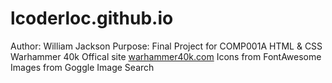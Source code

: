 # lcoderloc.github.io
Author:
William Jackson
Purpose:
Final Project for COMP001A HTML & CSS
Warhammer 40k Offical site [warhammer40k.com](https://www.belloflostsouls.net/)
Icons from FontAwesome
Images from Goggle Image Search